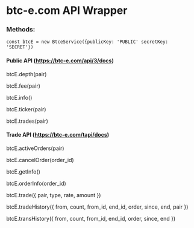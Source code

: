 # btc-e.com API Wrapper

### Methods:

`const btcE = new BtceService({publicKey: 'PUBLIC' secretKey: 'SECRET'})`

#### Public API (https://btc-e.com/api/3/docs)

btcE.depth(pair)

btcE.fee(pair)

btcE.info()

btcE.ticker(pair)

btcE.trades(pair)

#### Trade API (https://btc-e.com/tapi/docs)

btcE.activeOrders(pair)

btcE.cancelOrder(order_id)

btcE.getInfo()

btcE.orderInfo(order_id)

btcE.trade({ pair, type, rate, amount })

btcE.tradeHistory({ from, count, from_id, end_id, order, since, end, pair })

btcE.transHistory({ from, count, from_id, end_id, order, since, end })
